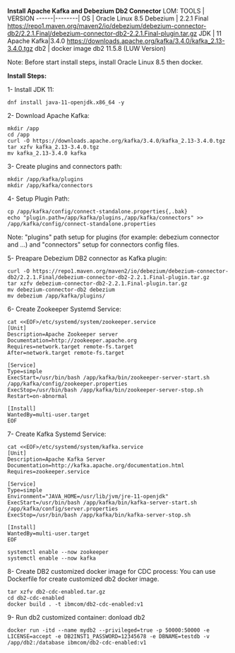 **Install Apache Kafka and Debezium Db2 Connector**
LOM:
TOOLS | VERSION
------|--------|
OS | Oracle Linux 8.5
Debezium | 2.2.1 Final
https://repo1.maven.org/maven2/io/debezium/debezium-connector-db2/2.2.1.Final/debezium-connector-db2-2.2.1.Final-plugin.tar.gz
JDK | 11
Apache Kafka|3.4.0
https://downloads.apache.org/kafka/3.4.0/kafka_2.13-3.4.0.tgz
db2 | docker image db2 11.5.8 (LUW Version)

Note: Before start install steps, install Oracle Linux 8.5 then docker.

**Install Steps:**

1- Install JDK 11:
```
dnf install java-11-openjdk.x86_64 -y
```
2- Download Apache Kafka:
```
mkdir /app
cd /app
curl -O https://downloads.apache.org/kafka/3.4.0/kafka_2.13-3.4.0.tgz
tar xzfv kafka_2.13-3.4.0.tgz
mv kafka_2.13-3.4.0 kafka
```
3- Create plugins and connectors path:
```
mkdir /app/kafka/plugins
mkdir /app/kafka/connectors
```
4- Setup Plugin Path:
```
cp /app/kafka/config/connect-standalone.properties{,.bak}
echo "plugin.path=/app/kafka/plugins,/app/kafka/connectors" >> /app/kafka/config/connect-standalone.properties
```
Note: "plugins" path setup for plugins (for example: debezium connector and ...) and "connectors" setup for connectors config files.

5- Preapare Debezium DB2 connector as Kafka plugin:
```
curl -O https://repo1.maven.org/maven2/io/debezium/debezium-connector-db2/2.2.1.Final/debezium-connector-db2-2.2.1.Final-plugin.tar.gz
tar xzfv debezium-connector-db2-2.2.1.Final-plugin.tar.gz
mv debezium-connector-db2 debezium
mv debezium /app/kafka/plugins/
```

6- Create Zookeeper Systemd Service:
```
cat <<EOF>/etc/systemd/system/zookeeper.service
[Unit]
Description=Apache Zookeeper server
Documentation=http://zookeeper.apache.org
Requires=network.target remote-fs.target
After=network.target remote-fs.target

[Service]
Type=simple
ExecStart=/usr/bin/bash /app/kafka/bin/zookeeper-server-start.sh /app/kafka/config/zookeeper.properties
ExecStop=/usr/bin/bash /app/kafka/bin/zookeeper-server-stop.sh
Restart=on-abnormal

[Install]
WantedBy=multi-user.target
EOF

```
7- Create Kafka Systemd Service:
```
cat <<EOF>/etc/systemd/system/kafka.service
[Unit]
Description=Apache Kafka Server
Documentation=http://kafka.apache.org/documentation.html
Requires=zookeeper.service

[Service]
Type=simple
Environment="JAVA_HOME=/usr/lib/jvm/jre-11-openjdk"
ExecStart=/usr/bin/bash /app/kafka/bin/kafka-server-start.sh /app/kafka/config/server.properties
ExecStop=/usr/bin/bash /app/kafka/bin/kafka-server-stop.sh

[Install]
WantedBy=multi-user.target
EOF
```

```
systemctl enable --now zookeeper
systemctl enable --now kafka
```
8- Create DB2 customized docker image for CDC process:
You can use Dockerfile for create customized db2 docker image.

```
tar xzfv db2-cdc-enabled.tar.gz
cd db2-cdc-enabled
docker build . -t ibmcom/db2-cdc-enabled:v1
```

9- Run db2 customized container:
donload db2
```
docker run -itd --name mydb2 --privileged=true -p 50000:50000 -e LICENSE=accept -e DB2INST1_PASSWORD=12345678 -e DBNAME=testdb -v /app/db2:/database ibmcom/db2-cdc-enabled:v1
```


